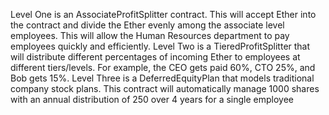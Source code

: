 Level One is an AssociateProfitSplitter contract. This will accept Ether into the contract and divide the Ether evenly among the associate level employees. This will allow the Human Resources department to pay employees quickly and efficiently.
Level Two is a TieredProfitSplitter that will distribute different percentages of incoming Ether to employees at different tiers/levels. For example, the CEO gets paid 60%, CTO 25%, and Bob gets 15%.
Level Three is a DeferredEquityPlan that models traditional company stock plans. This contract will automatically manage 1000 shares with an annual distribution of 250 over 4 years for a single employee 